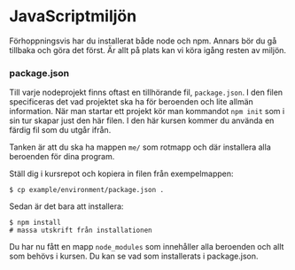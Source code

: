 # JavaScriptmiljön

Förhoppningsvis har du installerat både node och npm. Annars bör du gå tillbaka och göra det först. Är allt på plats kan vi köra igång resten av miljön.



### package.json

Till varje nodeprojekt finns oftast en tillhörande fil, `package.json`. I den filen specificeras det vad projektet ska ha för beroenden och lite allmän information. När man startar ett projekt kör man kommandot `npm init` som i sin tur skapar just den här filen. I den här kursen kommer du använda en färdig fil som du utgår ifrån.

Tanken är att du ska ha mappen `me/` som rotmapp och där installera alla beroenden för dina program.

Ställ dig i kursrepot och kopiera in filen från exempelmappen:

```shell
$ cp example/environment/package.json .
```

Sedan är det bara att installera:

```shell
$ npm install
# massa utskrift från installationen
```

Du har nu fått en mapp `node_modules` som innehåller alla beroenden och allt som behövs i kursen. Du kan se vad som installerats i package.json.
